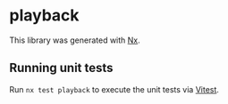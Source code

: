 # playback

This library was generated with [Nx](https://nx.dev).

## Running unit tests

Run `nx test playback` to execute the unit tests via [Vitest](https://vitest.dev/).
